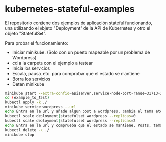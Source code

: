 # kubernetes-stateful-examples

El repositorio contiene dos ejemplos de aplicación stateful funcionando, una utilizando el objeto "Deployment" de la API de Kubernetes y otro el objeto "StatefulSet".

Para probar el funcionamiento:

- Iniciar minikube. (Solo con un puerto mapeable por un problema de Wordpress)
- cd a la carpeta con el ejemplo a testear
- Inicia los servicios
- Escala, pausa, etc. para comprobar que el estado se mantiene
- Borra los servicios
- Deten minikube

``` sh
minikube start --extra-config=apiserver.service-node-port-range=31713-31713
cd (example_to_test)
kubectl apply -k ./
minikube service wordpress --url
echo Entra en la url y añade algun post a wordpress, cambia el tema etc.
kubectl scale deployment|statefulset wordpress --replicas=0
kubectl scale deployment|statefulset wordpress --replicas=2
echo Entra en la url y comprueba que el estado se mantiene. Posts, tema...
kubectl delete -k ./
minikube stop
```
